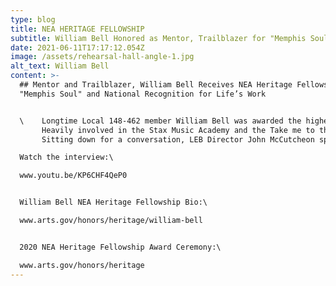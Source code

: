 ```yaml
---
type: blog
title: NEA HERITAGE FELLOWSHIP
subtitle: William Bell Honored as Mentor, Trailblazer for "Memphis Soul"
date: 2021-06-11T17:17:12.054Z
image: /assets/rehearsal-hall-angle-1.jpg
alt_text: William Bell
content: >-
  ## Mentor and Trailblazer, William Bell Receives NEA Heritage Fellowship for
  "Memphis Soul" and National Recognition for Life’s Work


  \    Longtime Local 148-462 member William Bell was awarded the highest honor our government can bestow upon an artist the recipient of a 2020 National Endowment for the Arts Heritage Fellowship. As an early artist with Stax Records in Memphis, Tennessee, Bell was a game-changing contributor to what is now known as the “Memphis Sound”. Moving to Atlanta in the late ‘70s and a member of the Local since the mid-’80s, Bell continued to top the charts and hone his craft.
       Heavily involved in the Stax Music Academy and the Take me to the River Foundation, Bell has dedicated his spot in the limelight to passing on the legacy of Southern soul music to the next generation of young, aspirational artist.
       Sitting down for a conversation, LEB Director John McCutcheon spoke with Bell about this honor and the importance of passing on the art of storytelling through his music.

  Watch the interview:\

  www.youtu.be/KP6CHF4QeP0


  William Bell NEA Heritage Fellowship Bio:\

  www.arts.gov/honors/heritage/william-bell


  2020 NEA Heritage Fellowship Award Ceremony:\

  www.arts.gov/honors/heritage
---
```

